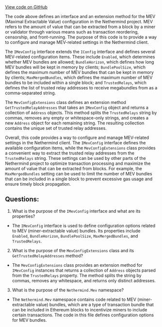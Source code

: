 [View code on GitHub](https://github.com/nethermindeth/nethermind/Nethermind.Mev/IMevConfig.cs)

The code above defines an interface and an extension method for the MEV (Maximal Extractable Value) configuration in the Nethermind project. MEV refers to the amount of value that can be extracted from a block by a miner or validator through various means such as transaction reordering, censorship, and front-running. The purpose of this code is to provide a way to configure and manage MEV-related settings in the Nethermind client.

The `IMevConfig` interface extends the `IConfig` interface and defines several MEV-related configuration items. These include `Enabled`, which determines whether MEV bundles are allowed; `BundleHorizon`, which defines how long MEV bundles will be kept in memory by clients; `BundlePoolSize`, which defines the maximum number of MEV bundles that can be kept in memory by clients; `MaxMergedBundles`, which defines the maximum number of MEV bundles to be included within a single block; and `TrustedRelays`, which defines the list of trusted relay addresses to receive megabundles from as a comma-separated string.

The `MevConfigExtensions` class defines an extension method `GetTrustedRelayAddresses` that takes an `IMevConfig` object and returns a collection of `Address` objects. This method splits the `TrustedRelays` string by commas, removes any empty or whitespace-only strings, and creates a new `Address` object for each remaining string. The resulting collection contains the unique set of trusted relay addresses.

Overall, this code provides a way to configure and manage MEV-related settings in the Nethermind client. The `IMevConfig` interface defines the available configuration items, while the `MevConfigExtensions` class provides a convenient way to extract the trusted relay addresses from the `TrustedRelays` string. These settings can be used by other parts of the Nethermind project to optimize transaction processing and maximize the amount of value that can be extracted from blocks. For example, the `MaxMergedBundles` setting can be used to limit the number of MEV bundles that can be included in a single block to prevent excessive gas usage and ensure timely block propagation.
## Questions: 
 1. What is the purpose of the `IMevConfig` interface and what are its properties?
- The `IMevConfig` interface is used to define configuration options related to MEV (miner-extractable value) bundles. Its properties include `Enabled`, `BundleHorizon`, `BundlePoolSize`, `MaxMergedBundles`, and `TrustedRelays`.

2. What is the purpose of the `MevConfigExtensions` class and its `GetTrustedRelayAddresses` method?
- The `MevConfigExtensions` class provides an extension method for `IMevConfig` instances that returns a collection of `Address` objects parsed from the `TrustedRelays` property. The method splits the string by commas, removes any whitespace, and returns only distinct addresses.

3. What is the purpose of the `Nethermind.Mev` namespace?
- The `Nethermind.Mev` namespace contains code related to MEV (miner-extractable value) bundles, which are a type of transaction bundle that can be included in Ethereum blocks to incentivize miners to include certain transactions. The code in this file defines configuration options for MEV bundles.